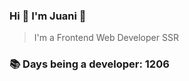 ### Hi 👋 I&#39;m Juani 🦁

> I&#39;m a Frontend Web Developer SSR

### 📚 Days being a developer: 1206
